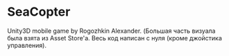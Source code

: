# SeaCopter
Unity3D mobile game by Rogozhkin Alexander.
(Большая часть визуала была взята из Asset Store'а. Весь код написан с нуля (кроме джойстика управления).